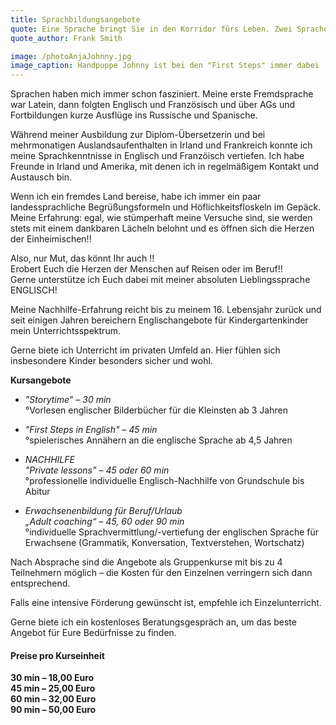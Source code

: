 ```yaml
---
title: Sprachbildungsangebote
quote: Eine Sprache bringt Sie in den Korridor fürs Leben. Zwei Sprachen öffnen unterwegs jede Tür.
quote_author: Frank Smith

image: /photoAnjaJohnny.jpg
image_caption: Handpuppe Johnny ist bei den "First Steps" immer dabei
---
```


<!--
<div class="image-left">
<img src="/photoAnjaJohnny.jpg" class="image--lg" />
<i>Handpuppe Johnny ist bei den "First Steps" immer dabei</i>
</div>
-->

Sprachen haben mich immer schon fasziniert. Meine erste Fremdsprache war Latein, dann folgten Englisch und Französisch und über AGs und Fortbildungen kurze Ausflüge ins Russische und Spanische.

Während meiner Ausbildung zur Diplom-Übersetzerin und bei mehrmonatigen Auslandsaufenthalten in Irland und Frankreich konnte ich meine Sprachkenntnisse in Englisch und Franzöisch vertiefen.
Ich habe Freunde in Irland und Amerika, mit denen ich in regelmäßigem Kontakt und Austausch bin. 

Wenn ich ein fremdes Land bereise, habe ich immer ein paar landessprachliche Begrüßungsformeln und Höflichkeitsfloskeln im Gepäck. Meine Erfahrung: egal, wie stümperhaft meine Versuche sind, sie werden stets mit einem dankbaren Lächeln belohnt und es öffnen sich die Herzen der Einheimischen!!

Also, nur Mut, das könnt Ihr auch !!\
Erobert Euch die Herzen der Menschen auf Reisen oder im Beruf!!\
Gerne unterstütze ich Euch dabei mit meiner absoluten Lieblingssprache ENGLISCH!

Meine Nachhilfe-Erfahrung reicht bis zu meinem 16. Lebensjahr zurück und seit einigen Jahren bereichern Englischangebote für Kindergartenkinder mein Unterrichtsspektrum.

Gerne biete ich Unterricht im privaten Umfeld an. Hier fühlen sich insbesondere Kinder besonders sicher und wohl.


**Kursangebote**

- *"Storytime" – 30 min*\
°Vorlesen englischer Bilderbücher für die Kleinsten ab 3 Jahren

- *"First Steps in English" – 45 min*\
°spielerisches Annähern an die englische Sprache ab 4,5 Jahren

- *NACHHILFE\
"Private lessons" – 45 oder 60 min*\
°professionelle individuelle Englisch-Nachhilfe von Grundschule bis Abitur

- *Erwachsenenbildung für Beruf/Urlaub\
„Adult coaching“ – 45, 60 oder 90 min*\
°individuelle Sprachvermittlung/-vertiefung der englischen Sprache für Erwachsene (Grammatik, Konversation, Textverstehen, Wortschatz)

Nach Absprache sind die Angebote als Gruppenkurse mit bis zu 4 Teilnehmern möglich – die Kosten für den Einzelnen verringern sich dann entsprechend.

Falls eine intensive Förderung gewünscht ist, empfehle ich Einzelunterricht.

Gerne biete ich ein kostenloses Beratungsgespräch an, um das beste Angebot für Eure Bedürfnisse zu finden.

#### Preise pro Kurseinheit

**30 min – 18,00 Euro**\
**45 min – 25,00 Euro**\
**60 min – 32,00 Euro**\
**90 min – 50,00 Euro**